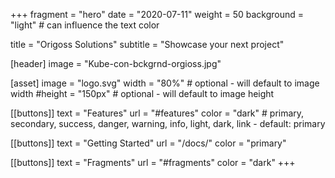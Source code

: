 +++
fragment = "hero"
date = "2020-07-11"
weight = 50
background = "light" # can influence the text color

title = "Origoss Solutions"
subtitle = "Showcase your next project"

[header]
  image = "Kube-con-bckgrnd-orgioss.jpg"

[asset]
  image = "logo.svg"
  width = "80%" # optional - will default to image width
  #height = "150px" # optional - will default to image height

[[buttons]]
  text = "Features"
  url = "#features"
  color = "dark" # primary, secondary, success, danger, warning, info, light, dark, link - default: primary

[[buttons]]
  text = "Getting Started"
  url = "/docs/"
  color = "primary"

[[buttons]]
  text = "Fragments"
  url = "#fragments"
  color = "dark"
+++
